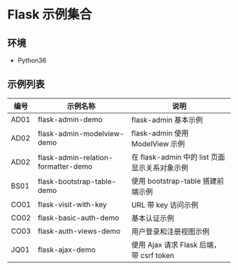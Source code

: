 # Flask 示例集合

## 环境

- Python36

## 示例列表

| 编号 | 示例名称                            | 说明                                          |
| ---- | ----------------------------------- | --------------------------------------------- |
| AD01 | flask-admin-demo                    | flask-admin 基本示例                          |
| AD02 | flask-admin-modelview-demo          | flask-admin 使用 ModelView 示例               |
| AD02 | flask-admin-relation-formatter-demo | 在 flask-admin 中的 list 页面显示关系对象示例 |
| BS01 | flask-bootstrap-table-demo          | 使用 bootstrap-table 搭建前端示例             |
| CO01 | flask-visit-with-key                | URL 带 key 访问示例                           |
| CO02 | flask-basic-auth-demo               | 基本认证示例                                  |
| CO03 | flask-auth-views-demo               | 用户登录和注册视图示例                        |
| JQ01 | flask-ajax-demo                     | 使用 Ajax 请求 Flask 后端，带 csrf token      |
